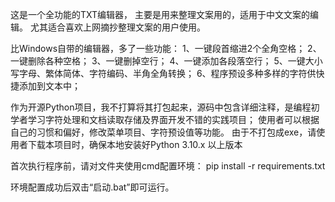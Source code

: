 这是一个全功能的TXT编辑器，
主要是用来整理文案用的，适用于中文文案的编辑。
尤其适合喜欢上网摘抄整理文案的用户使用。

比Windows自带的编辑器，多了一些功能：
1、一键段首缩进2个全角空格；
2、一键删除各种空格；
3、一键删掉空行；
4、一键添加各段落空行；
5、一键大小写字母、繁体简体、字符编码、半角全角转换；
6、程序预设多种多样的字符供快捷添加到文本中；

作为开源Python项目，我不打算将其打包起来，源码中包含详细注释，是编程初学者学习字符处理和文档读取存储及界面开发不错的实践项目；
使用者可以根据自己的习惯和偏好，修改菜单项目、字符预设值等功能。
由于不打包成exe，请使用者下载本项目时，确保本地安装好Python 3.10.x 以上版本

首次执行程序前，请对文件夹使用cmd配置环境：
pip install -r requirements.txt

环境配置成功后双击“启动.bat”即可运行。
